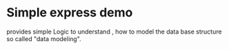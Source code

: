 # Simple express demo
provides simple Logic to understand , how to model the data base structure so called "data modeling".
